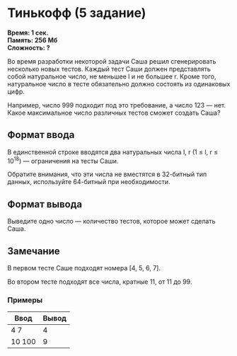 <h1 class="title">Тинькофф (5 задание)</h1>
<p><b>Время: 1 сек.<br>Память: 256 Мб<br>Сложность: ?</b></p>
<p>Во время разработки некоторой задачи Саша решил сгенерировать несколько новых тестов. Каждый тест Саши должен представлять собой натуральное число, не меньшее l и не большее r. Кроме того, натуральное число в тесте обязательно должно состоять из одинаковых цифр.</p>
<p>Например, число 999 подходит под это требование, а число 123 — нет. Какое максимальное число различных тестов сможет создать Саша?</p>

<h2>Формат ввода</h2>
<p>В единственной строке вводятся два натуральных числа l, r (1 ≤ l, r ≤ 10<sup>18</sup>) — ограничения на тесты Саши.</p>
<p>Обратите внимания, что эти числа не вместятся в 32-битный тип данных, используйте 64-битный при необходимости.</p>

<h2>Формат вывода</h2>
<p>Выведите одно число — количество тестов, которое может сделать Саша.</p>

<h2>Замечание</h2>
<p>В первом тесте Саше подходят номера [4, 5, 6, 7].</p>
<p>Во втором тесте подходят все числа, кратные 11, от 11 до 99.</p>

<h3>Примеры</h3>
<table class="sample-tests">
  <thead>
     <tr>
        <th>Ввод</th>
        <th>Вывод</th>
     </tr>
  </thead>
  <tbody>
     <tr>
        <td>4 7</td>
        <td>4</td>
     </tr>
     <tr>
        <td>10 100</td>
        <td>9</td>
     </tr>
  </tbody>
</table>